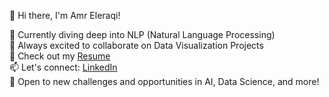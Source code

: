 👋 Hi there, I'm Amr Eleraqi!

🌱 Currently diving deep into NLP (Natural Language Processing)  
👯 Always excited to collaborate on Data Visualization Projects  
📄 Check out my [Resume]([#](https://smallpdf.com/file#s=6a011ece-21e2-4a5a-9e07-eab7f3e3d2f7))  
📫 Let's connect: [LinkedIn](https://linkedin.com/in/amreleraqi)  
🚀 Open to new challenges and opportunities in AI, Data Science, and more!
<!--
**aeleraqi/aeleraqi** is a ✨ _special_ ✨ repository because its `README.md` (this file) appears on your GitHub profile.

Here are some ideas to get you started:

- 🔭 I’m currently working on ...
🌱 I’m currently learning NLP
👯 I’m looking to collaborate on Data VIZ Projects
- 🤔 I’m looking for help with ...
- 💬 Ask me about ...
- 📫 How to reach me: ...
- 😄 Pronouns: ...
- ⚡ Fun fact: ...
-->

